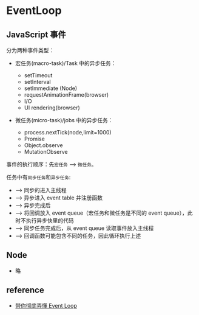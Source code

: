 # EventLoop

## JavaScript 事件

分为两种事件类型：

- 宏任务(macro-task)/Task 中的异步任务：

  - setTimeout
  - setInterval
  - setImmediate (Node)
  - requestAnimationFrame(browser)
  - I/O
  - UI rendering(browser)

- 微任务(micro-task)/jobs 中的异步任务：
  - process.nextTick(node,limit=1000)
  - Promise
  - Object.observe
  - MutationObserve

事件的执行顺序：先`宏任务` ——> `微任务`。

任务中有`同步任务`和`异步任务`:

- ——> 同步的进入主线程
- ——> 异步进入 event table 并注册函数
- ——> 异步完成后
- ——> 将回调放入 event queue（宏任务和微任务是不同的 event queue），此时不执行异步快里的代码
- ——> 同步任务完成后，从 event queue 读取事件放入主线程
- ——> 回调函数可能包含不同的任务，因此循环执行上述

## Node

- 略

## reference

- [带你彻底弄懂 Event Loop](https://segmentfault.com/a/1190000016278115)
